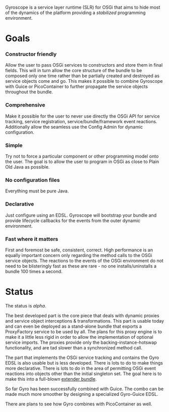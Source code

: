 Gyroscope is a service layer runtime (SLR) for OSGi that aims to hide most of the dynamics of the platform providing a _stabilized_ programming environment.

# Goals #

### Constructor friendly ###
Allow the user to pass OSGi services to constructors and store them in final fields. This will in turn allow the core structure of the bundle to be composed only one time rather than be partially created and destroyed as service objects come and go. This makes it possible to combine Gyroscope with Guice or PicoContainer to further propagate the service objects throughout the bundle.

### Comprehensive ###
Make it possible for the user to never use directly the OSGi API for service tracking, service registration, service/bundle/framework event reactions. Additionally allow the seamless use the Config Admin for dynamic configuration.

### Simple ###
Try not to force a particular component or other programming model onto the user. The goal is to allow the user to program in OSGi as close to Plain Old Java as possible.

### No configuration files ###
Everything must be pure Java.

### Declarative ###
Just configure using an EDSL. Gyroscope will bootstrap your bundle and provide lifecycle callbacks for the events from the outer dynamic environment.

### Fast where it matters ###
First and foremost be safe, consistent, correct. High performance is an equally important concern only regarding the method calls to the OSGi service objects. The reactions to the events of the OSGi environment do not need to be blisteringly fast as these are rare - no one installs/uninstalls a bundle 100 times a second.

# Status #
The status is _alpha_.

The best developed part is the core piece that deals with dynamic proxies and service object interceptions & transformations. This part is usable today and can even be deployed as a stand-alone bundle that exports a ProxyFactory service to be used by all. The plans for this proxy engine is to make it a little less rigid in order to allow the implementation of optional service imports. The proxies provide only the backing-instance-hotswap functionality, and are tad slower than a synchronized method call.

The part that implements the OSGi service tracking and contains the Gyro EDSL is also usable but is less developed. There is lots to do to make things more declarative. There is lots to do in the area of permitting OSGi event reactions into objects other than the initial singleton set. The goal here is to make this into a full-blown [extender bundle](http://www.osgi.org/blog/2007/02/osgi-extender-model.html).

So far Gyro has been successfully combined with Guice. The combo can be made much more smoother by designing a specialized Gyro-Guice EDSL.

There are plans to see how Gyro combines with PicoContainer as well.